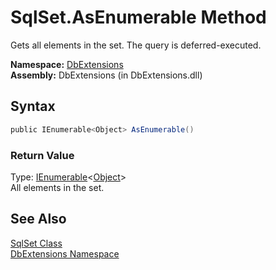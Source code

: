 SqlSet.AsEnumerable Method
==========================
Gets all elements in the set. The query is deferred-executed.

**Namespace:** [DbExtensions][1]  
**Assembly:** DbExtensions (in DbExtensions.dll)

Syntax
------

```csharp
public IEnumerable<Object> AsEnumerable()
```

### Return Value
Type: [IEnumerable][2]&lt;[Object][3]>  
All elements in the set.

See Also
--------
[SqlSet Class][4]  
[DbExtensions Namespace][1]  

[1]: ../README.md
[2]: http://msdn.microsoft.com/en-us/library/9eekhta0
[3]: http://msdn.microsoft.com/en-us/library/e5kfa45b
[4]: README.md
